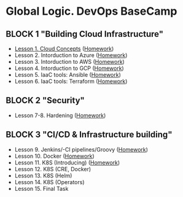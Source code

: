 # Global Logic. DevOps BaseCamp
## BLOCK 1 "Building Cloud Infrastructure"		
- [Lesson 1. Cloud Concepts](task1/Lesson1.md) ([Homework](task1/Homework1.md))
- Lesson 2. Intorduction to Azure ([Homework](task2/Homework2.md))
- Lesson 3. Intorduction to AWS ([Homework](task3/Homework3.md))
- Lesson 4. Intorduction to GCP ([Homework](task4/Homework4.md))
- Lesson 5. IaaC tools: Ansible ([Homework](task5/Homework5.md))
- Lesson 6. IaaC tools: Terraform ([Homework](task6/Homework6.md))
## BLOCK 2 "Security"		
- Lesson 7-8. Hardening ([Homework](task7-8/Homework7-8.md))
## BLOCK 3 "CI/CD & Infrastructure building"
- Lesson 9. Jenkins/-CI pipelines/Groovy ([Homework](task9/Homework9.md))
- Lesson 10. Docker ([Homework](task10/Homework10.md))
- Lesson 11. K8S (Introducing) ([Homework](task11/Homework11.md))
- Lesson 12. K8S (CRE, Docker)
- Lesson 13. K8S (Helm)
- Lesson 14. K8S (Operators)
- Lesson 15. Final Task
